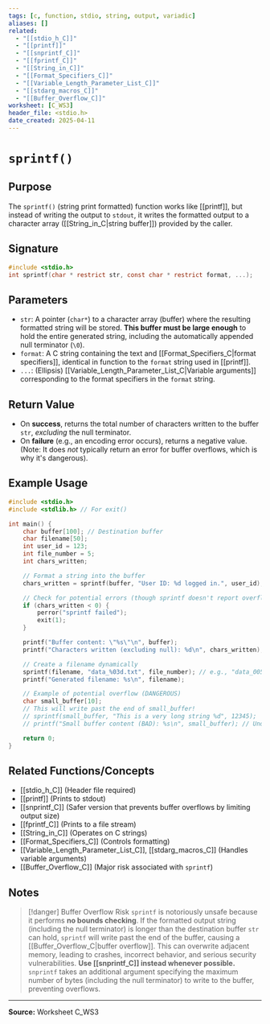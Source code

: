 ```yaml
---
tags: [c, function, stdio, string, output, variadic]
aliases: []
related:
  - "[[stdio_h_C]]"
  - "[[printf]]"
  - "[[snprintf_C]]"
  - "[[fprintf_C]]"
  - "[[String_in_C]]"
  - "[[Format_Specifiers_C]]"
  - "[[Variable_Length_Parameter_List_C]]"
  - "[[stdarg_macros_C]]"
  - "[[Buffer_Overflow_C]]"
worksheet: [C_WS3]
header_file: <stdio.h>
date_created: 2025-04-11
---
```

# ` sprintf() `

## Purpose

The `sprintf()` (string print formatted) function works like [[printf]], but instead of writing the output to `stdout`, it writes the formatted output to a character array ([[String_in_C|string buffer]]) provided by the caller.

## Signature

```c
#include <stdio.h>
int sprintf(char * restrict str, const char * restrict format, ...);
```

## Parameters

-   `str`: A pointer (`char*`) to a character array (buffer) where the resulting formatted string will be stored. **This buffer must be large enough** to hold the entire generated string, including the automatically appended null terminator (`\0`).
-   `format`: A C string containing the text and [[Format_Specifiers_C|format specifiers]], identical in function to the `format` string used in [[printf]].
-   `...`: (Ellipsis) [[Variable_Length_Parameter_List_C|Variable arguments]] corresponding to the format specifiers in the `format` string.

## Return Value

-   On **success**, returns the total number of characters written to the buffer `str`, *excluding* the null terminator.
-   On **failure** (e.g., an encoding error occurs), returns a negative value. (Note: It does *not* typically return an error for buffer overflows, which is why it's dangerous).

## Example Usage

```c
#include <stdio.h>
#include <stdlib.h> // For exit()

int main() {
    char buffer[100]; // Destination buffer
    char filename[50];
    int user_id = 123;
    int file_number = 5;
    int chars_written;

    // Format a string into the buffer
    chars_written = sprintf(buffer, "User ID: %d logged in.", user_id);

    // Check for potential errors (though sprintf doesn't report overflow)
    if (chars_written < 0) {
        perror("sprintf failed");
        exit(1);
    }

    printf("Buffer content: \"%s\"\n", buffer);
    printf("Characters written (excluding null): %d\n", chars_written);

    // Create a filename dynamically
    sprintf(filename, "data_%03d.txt", file_number); // e.g., "data_005.txt"
    printf("Generated filename: %s\n", filename);

    // Example of potential overflow (DANGEROUS)
    char small_buffer[10];
    // This will write past the end of small_buffer!
    // sprintf(small_buffer, "This is a very long string %d", 12345);
    // printf("Small buffer content (BAD): %s\n", small_buffer); // Undefined Behavior

    return 0;
}
```

## Related Functions/Concepts
- [[stdio_h_C]] (Header file required)
- [[printf]] (Prints to stdout)
- [[snprintf_C]] (Safer version that prevents buffer overflows by limiting output size)
- [[fprintf_C]] (Prints to a file stream)
- [[String_in_C]] (Operates on C strings)
- [[Format_Specifiers_C]] (Controls formatting)
- [[Variable_Length_Parameter_List_C]], [[stdarg_macros_C]] (Handles variable arguments)
- [[Buffer_Overflow_C]] (Major risk associated with `sprintf`)

## Notes
>[!danger] Buffer Overflow Risk
> `sprintf` is notoriously unsafe because it performs **no bounds checking**. If the formatted output string (including the null terminator) is longer than the destination buffer `str` can hold, `sprintf` will write past the end of the buffer, causing a [[Buffer_Overflow_C|buffer overflow]]. This can overwrite adjacent memory, leading to crashes, incorrect behavior, and serious security vulnerabilities.
> **Use [[snprintf_C]] instead whenever possible.** `snprintf` takes an additional argument specifying the maximum number of bytes (including the null terminator) to write to the buffer, preventing overflows.

---
**Source:** Worksheet C_WS3
